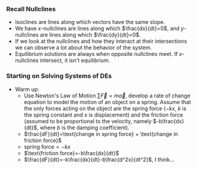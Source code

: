 ### Recall Nullclines
- Isoclines are lines along which vectors have the same slope.
- We have $x$-nullclines are lines along which $\frac{dx}{dt}=0$, and $y$-nullclines are lines along which $\frac{dy}{dt}=0$. 
- If we look at the nullclines and how they interact at their intersections we can observe a lot about the behavior of the system.
- Equilibrium solutions are always when opposite nullclines meet. If $x$-nullclines intersect, it isn't equilibrium. 

### Starting on Solving Systems of DEs
- Warm up:
	- Use Newton's Law of Motion $\sum \overrightarrow{F}=m\overrightarrow{a}$, develop a rate of change equation to model the motion of an object on a spring. Assume that the only forces acting on the object are the spring force ($-kx$, $k$ is the spring constant and $x$ is displacement) and the friction force (assumed to be proportional to the velocity, namely $-b\frac{dx}{dt}$, where $b$ is the damping coefficient).
	- $\frac{dF}{dt}=\text{change in spring force} + \text{change in friction force}$
	- $\text{spring force}=-kx$
	- $\text{friction force}=-b\frac{dx}{dt}$
	- $\frac{dF}{dt}=-k\frac{dx}{dt}-b\frac{d^2x}{dt^2}$, I think...